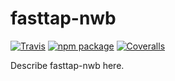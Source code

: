 # fasttap-nwb

[![Travis][build-badge]][build]
[![npm package][npm-badge]][npm]
[![Coveralls][coveralls-badge]][coveralls]

Describe fasttap-nwb here.

[build-badge]: https://img.shields.io/travis/viniciusbo/fasttap-react-components/master.svg?style=flat-square
[build]: https://travis-ci.org/viniciusbo/fasttap-react-components

[npm-badge]: https://img.shields.io/npm/v/npm-package.svg?style=flat-square
[npm]: https://www.npmjs.org/package/npm-package

[coveralls-badge]: https://img.shields.io/coveralls/viniciusbo/fasttap-react-components/master.svg?style=flat-square
[coveralls]: https://coveralls.io/github/viniciusbo/fasttap-react-components
